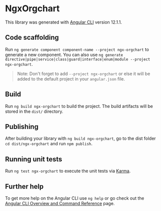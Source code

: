 # NgxOrgchart

This library was generated with [Angular CLI](https://github.com/angular/angular-cli) version 12.1.1.

## Code scaffolding

Run `ng generate component component-name --project ngx-orgchart` to generate a new component. You can also use `ng generate directive|pipe|service|class|guard|interface|enum|module --project ngx-orgchart`.
> Note: Don't forget to add `--project ngx-orgchart` or else it will be added to the default project in your `angular.json` file. 

## Build

Run `ng build ngx-orgchart` to build the project. The build artifacts will be stored in the `dist/` directory.

## Publishing

After building your library with `ng build ngx-orgchart`, go to the dist folder `cd dist/ngx-orgchart` and run `npm publish`.

## Running unit tests

Run `ng test ngx-orgchart` to execute the unit tests via [Karma](https://karma-runner.github.io).

## Further help

To get more help on the Angular CLI use `ng help` or go check out the [Angular CLI Overview and Command Reference](https://angular.io/cli) page.
